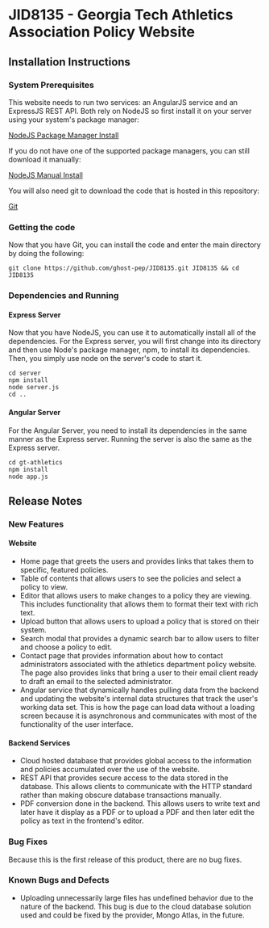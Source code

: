 # JID8135 - Georgia Tech Athletics Association Policy Website


## Installation Instructions
### System Prerequisites
This website needs to run two services: an AngularJS service and an ExpressJS REST API. Both rely on NodeJS so first install it on your server using your system's package manager: 

[NodeJS Package Manager Install](https://nodejs.org/en/download/package-manager/)

If you do not have one of the supported package managers, you can still download it manually: 

[NodeJS Manual Install](https://nodejs.org/en/download/)

You will also need git to download the code that is hosted in this repository:

[Git](https://git-scm.com/book/en/v2/Getting-Started-Installing-Git)

### Getting the code
Now that you have Git, you can install the code and enter the main directory by doing the following: 

`git clone https://github.com/ghost-pep/JID8135.git JID8135 && cd JID8135`

### Dependencies and Running

#### Express Server
Now that you have NodeJS, you can use it to automatically install all of the dependencies. For the Express server, you will first change into its directory and then use Node's package manager, npm, to install its dependencies. Then, you simply use node on the server's code to start it.

```
cd server
npm install
node server.js
cd ..
```

#### Angular Server
For the Angular Server, you need to install its dependencies in the same manner as the Express server. Running the server is also the same as the Express server.

```
cd gt-athletics
npm install
node app.js
```
## Release Notes
### New Features
#### Website
* Home page that greets the users and provides links that takes them to specific, featured policies.
* Table of contents that allows users to see the policies and select a policy to view.
* Editor that allows users to make changes to a policy they are viewing. This includes functionality that allows them to format their text with rich text.
* Upload button that allows users to upload a policy that is stored on their system.
* Search modal that provides a dynamic search bar to allow users to filter and choose a policy to edit.
* Contact page that provides information about how to contact administrators associated with the athletics department policy website. The page also provides links that bring a user to their email client ready to draft an email to the selected administrator.
* Angular service that dynamically handles pulling data from the backend and updating the website's internal data structures that track the user's working data set. This is how the page can load data without a loading screen because it is asynchronous and communicates with most of the functionality of the user interface.

#### Backend Services
* Cloud hosted database that provides global access to the information and policies accumulated over the use of the website.
* REST API that provides secure access to the data stored in the database. This allows clients to communicate with the HTTP standard rather than making obscure database transactions manually.
* PDF conversion done in the backend. This allows users to write text and later have it display as a PDF or to upload a PDF and then later edit the policy as text in the frontend's editor.

### Bug Fixes
Because this is the first release of this product, there are no bug fixes.

### Known Bugs and Defects
* Uploading unnecessarily large files has undefined behavior due to the nature of the backend. This bug is due to the cloud database solution used and could be fixed by the provider, Mongo Atlas, in the future.

